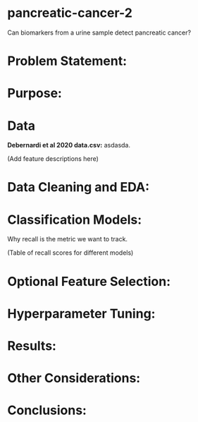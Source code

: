 # pancreatic-cancer-2
Can biomarkers from a urine  sample detect pancreatic cancer?

# Problem Statement:


# Purpose:


# Data
**Debernardi et al 2020 data.csv:** asdasda.

(Add feature descriptions here)


# Data Cleaning and EDA: 


# Classification Models:

Why recall is the metric we want to track. 

(Table of recall scores for different models)

# Optional Feature Selection:


# Hyperparameter Tuning:


# Results:


# Other Considerations:


# Conclusions:
